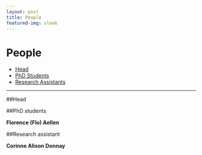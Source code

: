 ```yaml
---
layout: post
title: People
featured-img: sleek
---
```


# People


* [Head](#head)
* [PhD Students](#phd-students)
* [Research Assistants](#research-assistants)

---

##Head


##PhD students

**Florence (Flo) Aellen**


##Research assistant

**Corinne Alison Donnay**

